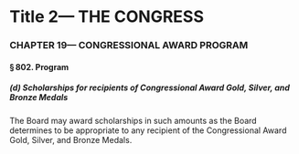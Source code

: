 
# Title 2— THE CONGRESS
### CHAPTER 19— CONGRESSIONAL AWARD PROGRAM
#### § 802. Program
##### (d) Scholarships for recipients of Congressional Award Gold, Silver, and Bronze Medals

The Board may award scholarships in such amounts as the Board determines to be appropriate to any recipient of the Congressional Award Gold, Silver, and Bronze Medals.
